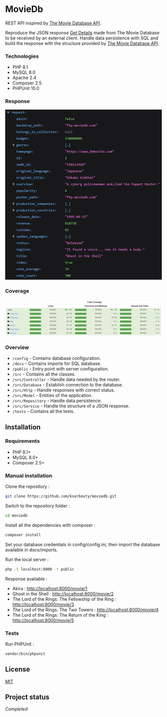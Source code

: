 # MovieDb

REST API inspired by [The Movie Database API](<https://www.themoviedb.org/documentation/api>).

Reproduce the JSON response [Get Details](<https://developers.themoviedb.org/3/movies/get-movie-details>)
made from The Movie Database to be received by an external client. Handle data persistence with SQL and build
the response with the structure
provided by [The Movie Database API](<https://www.themoviedb.org/documentation/api>). 

### Technologies

- PHP 8.1
- MySQL 8.0
- Apache 2.4
- Composer 2.5
- PHPUnit 10.0

### Response

![image](docs/screenshots/response.png)

### Coverage

![image](docs/screenshots/coverage.png)

### Overview

- `/config` - Contains database configuration.
- `/docs` - Contains imports for SQL database.
- `/public` - Entry point with server configuration.
- `/src` - Contains all the classes.
- `/src/Controller` - Handle data needed by the router.
- `/src/Database` - Establish connection to the database.
- `/src/Http` - Handle responses with correct status.
- `/src/Model` - Entities of the application.
- `/src/Repository` - Handle data persistence.
- `/src/Service` - Handle the structure of a JSON response.
- `/tests` - Contains all the tests.

## Installation

### Requirements

- PHP 8.1+
- MySQL 8.0+
- Composer 2.5+

### Manual installation

Clone the repository :

```bash
git clone https://github.com/kserbouty/moviedb.git
```

Switch to the repository folder :

```bash
cd moviedb
```

Install all the dependencies with composer :

```bash
composer install
```

Set your database credentials in config/config.ini, then import the database available in docs/imports.

Run the local server :

```bash
php -S localhost:8000 -t public
```

Response available :

- Akira : <http://localhost:8000/movie/1>
- Ghost in the Shell : <http://localhost:8000/movie/2>
- The Lord of the Rings: The Fellowship of the Ring : <http://localhost:8000/movie/3>
- The Lord of the Rings: The Two Towers : <http://localhost:8000/movie/4>
- The Lord of the Rings: The Return of the King : <http://localhost:8000/movie/5>

### Tests

Run PHPUnit :

```bash
vendor/bin/phpunit
```

## License

[MIT](LICENSE.md)

## Project status

*Completed*
